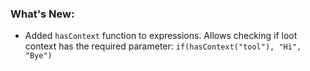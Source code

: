 ### What's New:

* Added `hasContext` function to expressions. Allows checking if loot context has the required parameter: `if(hasContext("tool"), "Hi", "Bye")`